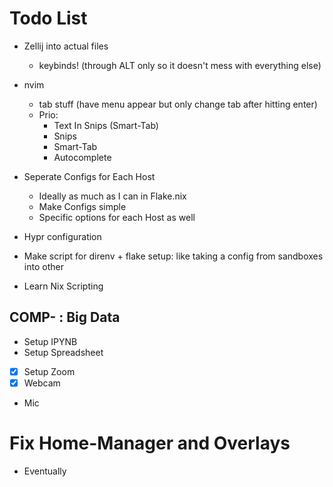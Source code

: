 # Todo List

- Zellij into actual files
  - keybinds! (through ALT only so it doesn't mess with everything else)

- nvim
  - tab stuff (have menu appear but only change tab after hitting enter)
  - Prio:
    - Text In Snips (Smart-Tab)
    - Snips
    - Smart-Tab
    - Autocomplete

- Seperate Configs for Each Host
  - Ideally as much as I can in Flake.nix
  - Make Configs simple
  - Specific options for each Host as well

- Hypr configuration

- Make script for direnv + flake setup: like taking a config from sandboxes into other

- Learn Nix Scripting


## COMP- : Big Data
- Setup IPYNB
- Setup Spreadsheet
- [X] Setup Zoom
- [X] Webcam
- Mic

# Fix Home-Manager and Overlays
- Eventually

